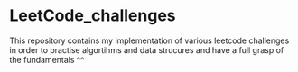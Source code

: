 # LeetCode_challenges
This repository contains my implementation of various leetcode challenges in order to practise algortihms and data strucures and have a full grasp of the fundamentals ^^
